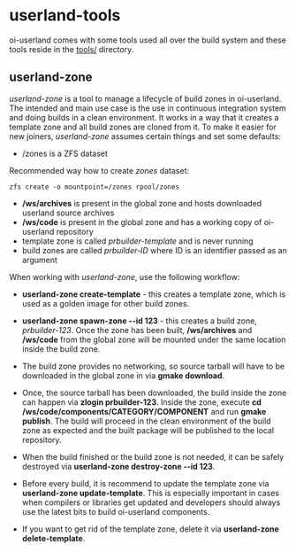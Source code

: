 # userland-tools

oi-userland comes with some tools used all over the build system and 
these tools reside in the [tools/](https://github.com/OpenIndiana/oi-userland/tree/oi/hipster/tools) directory.

## userland-zone

_userland-zone_ is a tool to manage a lifecycle of build zones in oi-userland. 
The intended and main use case is the use in continuous integration system and doing builds in a clean environment.
It works in a way that it creates a template zone and all build zones are cloned from it.
To make it easier for new joiners, _userland-zone_ assumes certain things and set some defaults:

* /zones is a ZFS dataset

Recommended way how to create _zones_ dataset:

```shell script
zfs create -o mountpoint=/zones rpool/zones 
```

* **/ws/archives** is present in the global zone and hosts downloaded userland source archives
* **/ws/code** is present in the global zone and has a working copy of oi-userland repository
* template zone is called _prbuilder-template_ and is never running
* build zones are called _prbuilder-ID_ where ID is an identifier passed as an argument
  
When working with _userland-zone_, use the following workflow:

* **userland-zone create-template** - this creates a template zone, which is used as a golden image for other build zones. 

* **userland-zone spawn-zone --id 123** - this creates a build zone, _prbuilder-123_. Once the zone has been built,
**/ws/archives** and **/ws/code** from the global zone will be mounted under the same location inside the build zone.

* The build zone provides no networking, so source tarball will have to be downloaded in the global zone 
in via **gmake download**.

* Once, the source tarball has been downloaded, the build inside the zone can happen via **zlogin prbuilder-123**. 
Inside the zone, execute **cd /ws/code/components/CATEGORY/COMPONENT** and run **gmake publish**. 
The build will proceed in the clean environment of the build zone as expected and the built package will be 
published to the local repository.

*  When the build finished or the build zone is not needed, it can be safely destroyed 
via **userland-zone destroy-zone --id 123**.

* Before every build, it is recommend to update the template zone via **userland-zone update-template**. 
This is especially important in cases when compilers or libraries get updated and developers should always use the latest
bits to build oi-userland components.

* If you want to get rid of the template zone, delete it via **userland-zone delete-template**.


